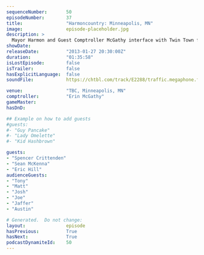 ```yaml
---
sequenceNumber:       50
episodeNumber:        37
title:                "Harmoncountry: Minneapolis, MN"
image:                episode-placeholder.jpg
description: >
  Mayor Harmon and Guest Comptroller McGathy interface with Twin Town from injured tendon to badly placed sound effect. Former Dead Alewives member Sean McKenna raps. Joyfully unedited episode.
showDate:             
releaseDate:          "2013-01-27 20:30:00Z"
duration:             "01:35:58"
isLostEpisode:        false
isTrailer:            false
hasExplicitLanguage:  false
soundFile:            https://chtbl.com/track/E2288/traffic.megaphone.fm/STA7331800635.mp3?updated=1554336971

venue:                "TBC, Minneapolis, MN"
comptroller:          "Erin McGathy"
gameMaster:           
hasDnD:               

## Example on how to add guests
#guests:
#- "Guy Pancake"
#- "Lady Omelette"
#- "Kid Hashbrown"

guests:
- "Spencer Crittenden"
- "Sean McKenna"
- "Eric Hill"
audienceGuests:
- "Tony"
- "Matt"
- "Josh"
- "Joe"
- "Jaffer"
- "Austin"

# Generated.  Do not change:
layout:               episode
hasPrevious:          True
hasNext:              True
podcastDynamiteId:    50
---
```

